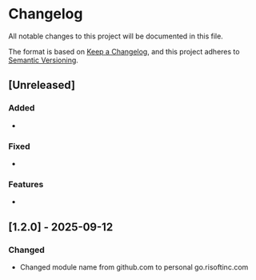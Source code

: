 # Changelog

All notable changes to this project will be documented in this file.

The format is based on [Keep a Changelog](https://keepachangelog.com/en/1.0.0/),
and this project adheres to [Semantic Versioning](https://semver.org/spec/v2.0.0.html).

## [Unreleased]

### Added
- 

### Fixed
- 

### Features
- 

## [1.2.0] - 2025-09-12

### Changed
- Changed module name from github.com to personal go.risoftinc.com

